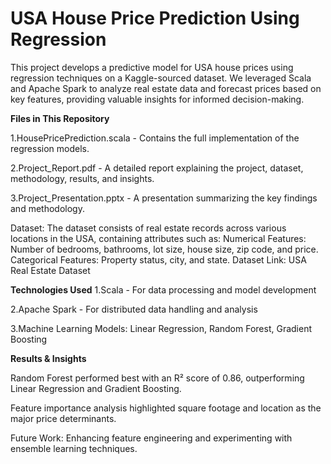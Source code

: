 # USA House Price Prediction Using Regression

This project develops a predictive model for USA house prices using regression techniques on a Kaggle-sourced dataset. We leveraged Scala and Apache Spark to analyze real estate data and forecast prices based on key features, providing valuable insights for informed decision-making.

**Files in This Repository**

1.HousePricePrediction.scala - Contains the full implementation of the regression models.

2.Project_Report.pdf - A detailed report explaining the project, dataset, methodology, results, and insights.

3.Project_Presentation.pptx - A presentation summarizing the key findings and methodology.


Dataset: The dataset consists of real estate records across various locations in the USA, containing attributes such as:
Numerical Features: Number of bedrooms, bathrooms, lot size, house size, zip code, and price.
Categorical Features: Property status, city, and state.
Dataset Link: USA Real Estate Dataset

**Technologies Used**
1.Scala - For data processing and model development

2.Apache Spark - For distributed data handling and analysis

3.Machine Learning Models: Linear Regression, Random Forest, Gradient Boosting

**Results & Insights**

Random Forest performed best with an R² score of 0.86, outperforming Linear Regression and Gradient Boosting.

Feature importance analysis highlighted square footage and location as the major price determinants.

Future Work: Enhancing feature engineering and experimenting with ensemble learning techniques.
